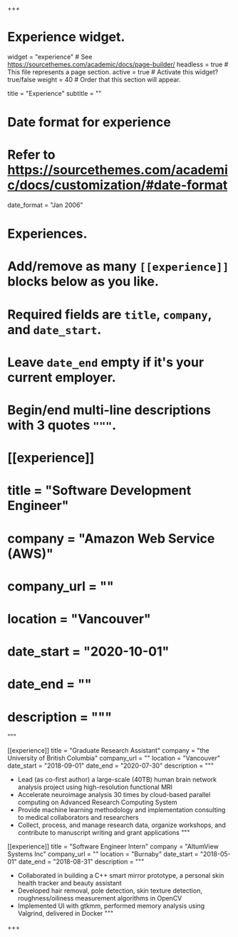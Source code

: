 +++
# Experience widget.
widget = "experience"  # See https://sourcethemes.com/academic/docs/page-builder/
headless = true  # This file represents a page section.
active = true  # Activate this widget? true/false
weight = 40  # Order that this section will appear.

title = "Experience"
subtitle = ""

# Date format for experience
#   Refer to https://sourcethemes.com/academic/docs/customization/#date-format
date_format = "Jan 2006"

# Experiences.
#   Add/remove as many `[[experience]]` blocks below as you like.
#   Required fields are `title`, `company`, and `date_start`.
#   Leave `date_end` empty if it's your current employer.
#   Begin/end multi-line descriptions with 3 quotes `"""`.
# [[experience]]
#  title = "Software Development Engineer"
#  company = "Amazon Web Service (AWS)"
#  company_url = ""
#  location = "Vancouver"
#  date_start = "2020-10-01"
#  date_end = ""
#  description = """
  <!-- * Lead (as co-first author) a large-scale (40TB) human brain network analysis project using high-resolution functional MRI
  * Accelerate neuroimage analysis 30 times by cloud-based parallel computing on Advanced Research Computing System
  * Provide machine learning methodology and implementation consulting to medical collaborators and researchers
  * Collect, process, and manage research data, organize workshops, and contribute to manuscript writing and grant applications -->
  """

[[experience]]
  title = "Graduate Research Assistant"
  company = "the University of British Columbia"
  company_url = ""
  location = "Vancouver"
  date_start = "2018-09-01"
  date_end = "2020-07-30"
  description = """
  * Lead (as co-first author) a large-scale (40TB) human brain network analysis project using high-resolution functional MRI
  * Accelerate neuroimage analysis 30 times by cloud-based parallel computing on Advanced Research Computing System
  * Provide machine learning methodology and implementation consulting to medical collaborators and researchers
  * Collect, process, and manage research data, organize workshops, and contribute to manuscript writing and grant applications
  """

[[experience]]
  title = "Software Engineer Intern"
  company = "AltumView Systems Inc"
  company_url = ""
  location = "Burnaby"
  date_start = "2018-05-01"
  date_end = "2018-08-31"
  description = """
  * Collaborated in building a C++ smart mirror prototype, a personal skin health tracker and beauty assistant
  * Developed hair removal, pole detection, skin texture detection, roughness/oiliness measurement algorithms in OpenCV
  * Implemented UI with gtkmm, performed memory analysis using Valgrind, delivered in Docker
  """

+++
